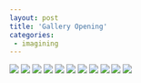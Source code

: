 ```yaml
---
layout: post
title: 'Gallery Opening'
categories:
 - imagining
---
```



<img src="http://danielsjourney.com/blog/files/2004/08/IRGallery_opening1-4.2.jpg" />



<img src="http://danielsjourney.com/blog/files/2004/08/IRGallery_opening1-3.1.jpg" />



<img src="http://danielsjourney.com/blog/files/2004/08/IRGallery_opening1-1.2.jpg" />



<img src="http://danielsjourney.com/blog/files/2004/08/IRGallery_opening1-2.1.jpg" />



<img src="http://danielsjourney.com/blog/files/2004/08/IRGallery_opening1-2.2.jpg" />



<img src="http://danielsjourney.com/blog/files/2004/08/IRGallery_opening1-3.2.jpg" />



<img src="http://danielsjourney.com/blog/files/2004/08/IRGallery_opening1-3.3.jpg" />



<img src="http://danielsjourney.com/blog/files/2004/08/IRGallery_opening1-4.1.jpg" />



<img src="http://danielsjourney.com/blog/files/2004/08/IRGallery_opening1-4.3.jpg" />



<img src="http://danielsjourney.com/blog/files/2004/08/IRGallery_opening1-1.3.jpg" />



<img src="http://danielsjourney.com/blog/files/2004/08/IRGallery_opening1-1.1.jpg" />
